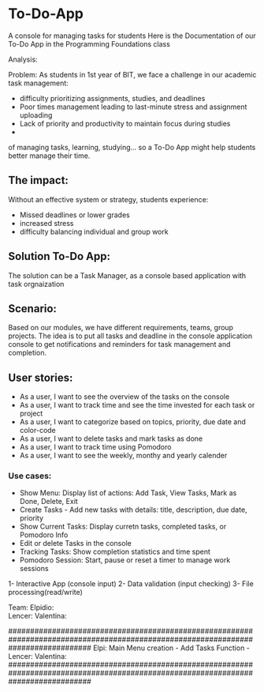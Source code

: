 # To-Do-App
A console for managing tasks for students
Here is the Documentation of our To-Do App in the Programming Foundations class

Analysis:

Problem: As students in 1st year of BIT, we face a challenge in our academic task management:

 - difficulty prioritizing assignments, studies, and deadlines
 - Poor times management leading to last-minute stress and assignment uploading
 - Lack of priority and productivity to maintain focus during studies
 - 
 of managing tasks, learning, studying... so a To-Do App might help students better manage their time.  

## The impact:
Without an effective system or strategy, students experience:
  - Missed deadlines or lower grades
  - increased stress
  - difficulty balancing individual and group work

## Solution To-Do App: 
The solution can be a Task Manager, as a console based application with task orgnaization

## Scenario: 
Based on our modules, we have different requirements, teams, group projects. The idea is to put all tasks and deadline in  the console application console to get notifications and reminders for task management and completion.

## User stories: 

- As a user, I want to see the overview of the tasks on the console
- As a user, I want to track time and see the time invested for each task or project 
- As a user, I want to categorize based on topics, priority, due date and color-code
- As a user, I want to delete tasks and mark tasks as done
- As a user, I want to track time using Pomodoro
- As a user, I want to see the weekly, monthy and yearly calender

### Use cases: 
  - Show Menu: Display list of actions: Add Task, View Tasks, Mark as Done, Delete, Exit
  - Create Tasks - Add new tasks with details: title, description, due date, priority
  - Show Current Tasks: Display curretn tasks, completed tasks, or Pomodoro Info 
  - Edit or delete Tasks in the console
  - Tracking Tasks: Show completion statistics and time spent
  - Pomodoro Session: Start, pause or reset a timer to manage work sessions

 

1- Interactive App (console input)
2- Data validation (input checking) 
3- File processing(read/write) 

 
 Team:
 Elpidio:   
 Lencer:
 Valentina: 

###################################################################################################################################
Elpi: Main Menu creation - Add Tasks Function - 
Lencer:
Valentina: 
###################################################################################################################################
